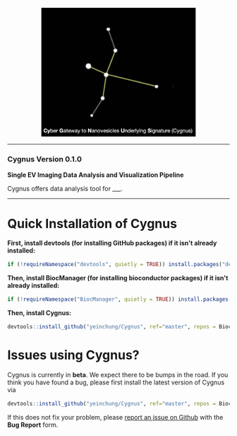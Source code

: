<p align="center"><img src="figures/image.png" alt="" width="350"></a></p>
<hr>

### Cygnus Version 0.1.0

**Single EV Imaging Data Analysis and Visualization Pipeline**

Cygnus offers data analysis tool for ___. 

<hr>

# Quick Installation of Cygnus

**First, install devtools (for installing GitHub packages) if it isn't already installed:**
``` r
if (!requireNamespace("devtools", quietly = TRUE)) install.packages("devtools")
```

**Then, install BiocManager (for installing bioconductor packages) if it isn't already installed:**
``` r
if (!requireNamespace("BiocManager", quietly = TRUE)) install.packages("BiocManager")
```

**Then, install Cygnus:**
``` r
devtools::install_github("yeinchung/Cygnus", ref="master", repos = BiocManager::repositories())
```

# Issues using Cygnus?

Cygnus is currently in __beta__. We expect there to be bumps in the road. If you think you have found a bug, please first install the latest version of Cygnus via
``` r
devtools::install_github("yeinchung/Cygnus", ref="master", repos = BiocManager::repositories())
```
If this does not fix your problem, please [report an issue on Github](https://github.com/yeinchung/Cygnus/issues) with the __Bug Report__ form.

